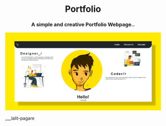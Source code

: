 <h1 align="center">Portfolio</h1>
<h3 align="center">A simple and creative Portfolio Webpage..</h3>
<img src="background.png">
<p>___lalit-pagare</p>
